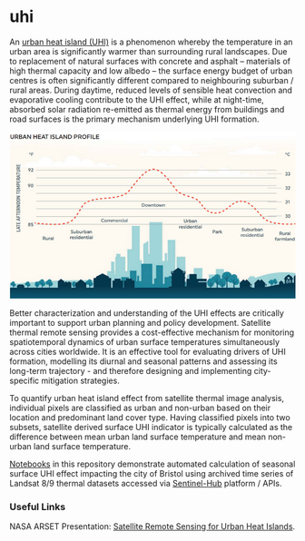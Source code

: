 # uhi

An [urban heat island (UHI)](https://en.wikipedia.org/wiki/Urban_heat_island) is a phenomenon whereby the temperature in an urban area is significantly warmer than surrounding rural landscapes. Due to replacement of natural surfaces with concrete and asphalt – materials of high thermal capacity and low albedo – the surface energy budget of urban centres is often significantly different compared to neighbouring suburban / rural areas. During daytime, reduced levels of sensible heat convection and evaporative cooling contribute to the UHI effect, while at night-time, absorbed solar radiation re-emitted as thermal energy from buildings and road surfaces is the primary mechanism underlying UHI formation.

![alt text](profile.jpg)

Better characterization and understanding of the UHI effects are critically important to support urban planning and policy development. Satellite thermal remote sensing provides a cost-effective mechanism for monitoring spatiotemporal dynamics of urban surface temperatures simultaneously across cities worldwide. It is an effective tool for evaluating drivers of UHI formation, modelling its diurnal and seasonal patterns and assessing its long-term trajectory - and therefore designing and implementing city-specific mitigation strategies.

To quantify urban heat island effect from satellite thermal image analysis, individual pixels are classified as urban and non-urban based on their location and predominant land cover type. Having classified pixels into two subsets, satellite derived surface UHI indicator is typically calculated as the difference between mean urban land surface temperature and mean non-urban land surface temperature.

[Notebooks](https://nbviewer.org/github/chris010970/uhi/blob/main/notebooks/uhi.ipynb) in this repository demonstrate automated calculation of seasonal surface UHI effect impacting the city of Bristol using archived time series of Landsat 8/9 thermal datasets accessed via [Sentinel-Hub](https://www.sentinel-hub.com/) platform / APIs.

### Useful Links
NASA ARSET Presentation: [Satellite Remote Sensing for Urban Heat Islands](https://appliedsciences.nasa.gov/sites/default/files/2020-11/UHI_Part1_v5.pdf).
